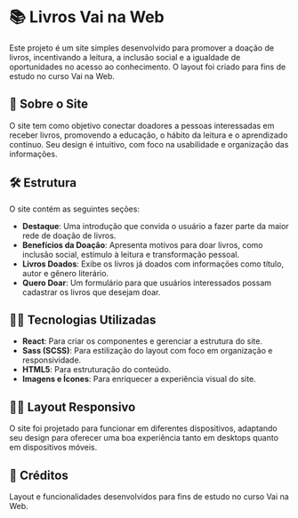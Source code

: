 # 📚 Livros Vai na Web

Este projeto é um site simples desenvolvido para promover a doação de livros, incentivando a leitura, a inclusão social e a igualdade de oportunidades no acesso ao conhecimento. O layout foi criado para fins de estudo no curso Vai na Web.

## 📄 Sobre o Site

O site tem como objetivo conectar doadores a pessoas interessadas em receber livros, promovendo a educação, o hábito da leitura e o aprendizado contínuo. Seu design é intuitivo, com foco na usabilidade e organização das informações.

## 🛠️ Estrutura

O site contém as seguintes seções:

- **Destaque**: Uma introdução que convida o usuário a fazer parte da maior rede de doação de livros.
- **Benefícios da Doação**: Apresenta motivos para doar livros, como inclusão social, estímulo à leitura e transformação pessoal.
- **Livros Doados**: Exibe os livros já doados com informações como título, autor e gênero literário.
- **Quero Doar**: Um formulário para que usuários interessados possam cadastrar os livros que desejam doar.

## 🧑‍💻 Tecnologias Utilizadas

- **React**: Para criar os componentes e gerenciar a estrutura do site.
- **Sass (SCSS)**: Para estilização do layout com foco em organização e responsividade.
- **HTML5**: Para estruturação do conteúdo.
- **Imagens e Ícones**: Para enriquecer a experiência visual do site.

## 🎨📱 Layout Responsivo

O site foi projetado para funcionar em diferentes dispositivos, adaptando seu design para oferecer uma boa experiência tanto em desktops quanto em dispositivos móveis.

## 📝 Créditos

Layout e funcionalidades desenvolvidos para fins de estudo no curso Vai na Web.
